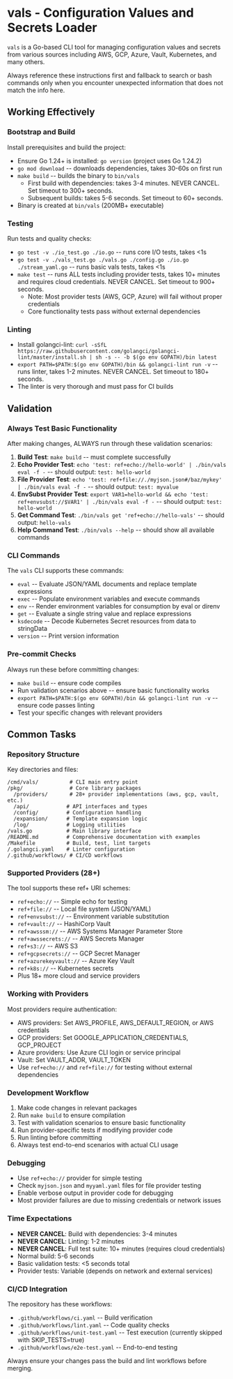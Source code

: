 # vals - Configuration Values and Secrets Loader

`vals` is a Go-based CLI tool for managing configuration values and secrets from various sources including AWS, GCP, Azure, Vault, Kubernetes, and many others.

Always reference these instructions first and fallback to search or bash commands only when you encounter unexpected information that does not match the info here.

## Working Effectively

### Bootstrap and Build
Install prerequisites and build the project:
- Ensure Go 1.24+ is installed: `go version` (project uses Go 1.24.2)
- `go mod download` -- downloads dependencies, takes 30-60s on first run
- `make build` -- builds the binary to `bin/vals`
  - First build with dependencies: takes 3-4 minutes. NEVER CANCEL. Set timeout to 300+ seconds.
  - Subsequent builds: takes 5-6 seconds. Set timeout to 60+ seconds.
- Binary is created at `bin/vals` (200MB+ executable)

### Testing
Run tests and quality checks:
- `go test -v ./io_test.go ./io.go` -- runs core I/O tests, takes <1s
- `go test -v ./vals_test.go ./vals.go ./config.go ./io.go ./stream_yaml.go` -- runs basic vals tests, takes <1s
- `make test` -- runs ALL tests including provider tests, takes 10+ minutes and requires cloud credentials. NEVER CANCEL. Set timeout to 900+ seconds.
  - Note: Most provider tests (AWS, GCP, Azure) will fail without proper credentials
  - Core functionality tests pass without external dependencies

### Linting
- Install golangci-lint: `curl -sSfL https://raw.githubusercontent.com/golangci/golangci-lint/master/install.sh | sh -s -- -b $(go env GOPATH)/bin latest`
- `export PATH=$PATH:$(go env GOPATH)/bin && golangci-lint run -v` -- runs linter, takes 1-2 minutes. NEVER CANCEL. Set timeout to 180+ seconds.
- The linter is very thorough and must pass for CI builds

## Validation

### Always Test Basic Functionality
After making changes, ALWAYS run through these validation scenarios:

1. **Build Test**: `make build` -- must complete successfully
2. **Echo Provider Test**: `echo 'test: ref+echo://hello-world' | ./bin/vals eval -f -` -- should output: `test: hello-world`
3. **File Provider Test**: `echo 'test: ref+file://./myjson.json#/baz/mykey' | ./bin/vals eval -f -` -- should output: `test: myvalue`
4. **EnvSubst Provider Test**: `export VAR1=hello-world && echo 'test: ref+envsubst://$VAR1' | ./bin/vals eval -f -` -- should output: `test: hello-world`
5. **Get Command Test**: `./bin/vals get 'ref+echo://hello-vals'` -- should output: `hello-vals`
6. **Help Command Test**: `./bin/vals --help` -- should show all available commands

### CLI Commands
The `vals` CLI supports these commands:
- `eval` -- Evaluate JSON/YAML documents and replace template expressions
- `exec` -- Populate environment variables and execute commands  
- `env` -- Render environment variables for consumption by eval or direnv
- `get` -- Evaluate a single string value and replace expressions
- `ksdecode` -- Decode Kubernetes Secret resources from data to stringData
- `version` -- Print version information

### Pre-commit Checks
Always run these before committing changes:
- `make build` -- ensure code compiles
- Run validation scenarios above -- ensure basic functionality works
- `export PATH=$PATH:$(go env GOPATH)/bin && golangci-lint run -v` -- ensure code passes linting
- Test your specific changes with relevant providers

## Common Tasks

### Repository Structure
Key directories and files:
```
/cmd/vals/          # CLI main entry point
/pkg/               # Core library packages
  /providers/       # 28+ provider implementations (aws, gcp, vault, etc.)
  /api/            # API interfaces and types
  /config/         # Configuration handling
  /expansion/      # Template expansion logic
  /log/            # Logging utilities
/vals.go           # Main library interface
/README.md         # Comprehensive documentation with examples
/Makefile          # Build, test, lint targets
/.golangci.yaml    # Linter configuration
/.github/workflows/ # CI/CD workflows
```

### Supported Providers (28+)
The tool supports these ref+ URI schemes:
- `ref+echo://` -- Simple echo for testing
- `ref+file://` -- Local file system (JSON/YAML)
- `ref+envsubst://` -- Environment variable substitution
- `ref+vault://` -- HashiCorp Vault
- `ref+awsssm://` -- AWS Systems Manager Parameter Store
- `ref+awssecrets://` -- AWS Secrets Manager
- `ref+s3://` -- AWS S3
- `ref+gcpsecrets://` -- GCP Secret Manager
- `ref+azurekeyvault://` -- Azure Key Vault
- `ref+k8s://` -- Kubernetes secrets
- Plus 18+ more cloud and service providers

### Working with Providers
Most providers require authentication:
- AWS providers: Set AWS_PROFILE, AWS_DEFAULT_REGION, or AWS credentials
- GCP providers: Set GOOGLE_APPLICATION_CREDENTIALS, GCP_PROJECT
- Azure providers: Use Azure CLI login or service principal
- Vault: Set VAULT_ADDR, VAULT_TOKEN
- Use `ref+echo://` and `ref+file://` for testing without external dependencies

### Development Workflow
1. Make code changes in relevant packages
2. Run `make build` to ensure compilation
3. Test with validation scenarios to ensure basic functionality
4. Run provider-specific tests if modifying provider code
5. Run linting before committing
6. Always test end-to-end scenarios with actual CLI usage

### Debugging
- Use `ref+echo://` provider for simple testing
- Check `myjson.json` and `myyaml.yaml` files for file provider testing
- Enable verbose output in provider code for debugging
- Most provider failures are due to missing credentials or network issues

### Time Expectations
- **NEVER CANCEL**: Build with dependencies: 3-4 minutes
- **NEVER CANCEL**: Linting: 1-2 minutes  
- **NEVER CANCEL**: Full test suite: 10+ minutes (requires cloud credentials)
- Normal build: 5-6 seconds
- Basic validation tests: <5 seconds total
- Provider tests: Variable (depends on network and external services)

### CI/CD Integration
The repository has these workflows:
- `.github/workflows/ci.yaml` -- Build verification
- `.github/workflows/lint.yaml` -- Code quality checks
- `.github/workflows/unit-test.yaml` -- Test execution (currently skipped with SKIP_TESTS=true)
- `.github/workflows/e2e-test.yaml` -- End-to-end testing

Always ensure your changes pass the build and lint workflows before merging.